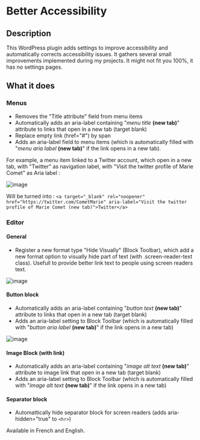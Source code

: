 # Better Accessibility

## Description 

This WordPress plugin adds settings to improve accessibility and automatically corrects accessibility issues.
It gathers several small improvements implemented during my projects. It might not fit you 100%, it has no settings pages.

## What it does

### Menus
- Removes the "Title attribute" field from menu items
- Automatically adds an aria-label containing "_menu title_ **(new tab)**" attribute to links that open in a new tab (target blank)
- Replace empty link (href="#") by span
- Adds an aria-label field to menu items (which is automatically filled with "_menu aria label_ **(new tab)**" if the link opens in a new tab).

For example, a menu item linked to a Twitter account, which open in a new tab, with "Twitter" as navigation label, with "Visit the twitter profile of Marie Comet" as Aria label :

![image](https://user-images.githubusercontent.com/7976501/154801670-ce18b867-2fdf-4a2c-928e-b282a6435905.png)

Will be turned into : `<a target="_blank" rel="noopener" href="https://twitter.com/CometMarie" aria-label="Visit the twitter profile of Marie Comet (new tab)">Twitter</a>`

### Editor

#### General
- Register a new format type "Hide Visually" (Block Toolbar), which add a new format option to visually hide part of text (with .screen-reader-text class). Usefull to provide better link text to people using screen readers text.

![image](https://user-images.githubusercontent.com/7976501/156815671-7fc38b63-f4a5-46da-9380-5ce2a1a34cb7.png)


#### Button block
- Automatically adds an aria-label containing "_button text_ **(new tab)**" attribute to links that open in a new tab (target blank)
- Adds an aria-label setting to Block Toolbar (which is automatically filled with "_button aria label_ **(new tab)**" if the link opens in a new tab)

![image](https://user-images.githubusercontent.com/7976501/154801883-8ed5efa0-0534-4b2f-9e5f-81a9d71885e3.png)

#### Image Block (with link)
- Automatically adds an aria-label containing "_image alt text_ **(new tab)**" attribute to image link that open in a new tab (target blank)
- Adds an aria-label setting to Block Toolbar (which is automatically filled with "_image alt text_ **(new tab)**" if the link opens in a new tab)

#### Separator block
- Automattically hide separator block for screen readers (adds aria-hidden="true" to `<hr>`)


Available in French and English.
